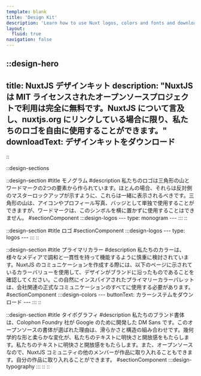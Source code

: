 ```yaml
---
template: blank
title: 'Design Kit'
description: 'Learn how to use Nuxt logos, colors and fonts and download the design kit.'
layout:
  fluid: true
navigation: false
---
```


::design-hero
---
title: NuxtJS デザインキット
description: "NuxtJS は MIT ライセンスされたオープンソースプロジェクトで利用は完全に無料です。NuxtJS について言及し、nuxtjs.org にリンクしている場合に限り、私たちのロゴを自由に使用することができます。"
downloadText: デザインキットをダウンロード
---
::

::design-sections

  ::design-section
  #title
  モノグラム
  #description
  私たちのロゴは三角形の山とワードマークの2つの要素から作られています。ほとんの場合、それらは反対側のマスターロックアップが示すように、これらは一緒に表示されるべきです。三角形の山は、アイコンやプロフィール写真、バッジとして単独で使用することができますが、ワードマークは、このシンボルを横に置かずに使用することはできません。
  #sectionComponent
    :::design-logos
    ---
    type: monogram
    ---
    :::
  ::

  ::design-section
  #title
  ロゴ
  #sectionComponent
    :::design-logos
    ---
    type: logos
    ---
    :::
  ::

  ::design-section
  #title
  プライマリカラー
  #description
  私たちのカラーは、様々なメディアで調和と一貫性を持って機能するように慎重に検討されています。NuxtJS のコミュニケーションを作成する際には、以下のページに示されているカラーバリューを使用して、デザインがブランドに沿ったものであることを確認してください。この自然にインスパイアされたプライマリーカラーパレットは、会社関連の正式なコミュニケーションのすべてに使用する必要があります。
  #sectionComponent
    :::design-colors
    ---
    buttonText: カラーシステムをダウンロード
    ---
    :::
  ::

  ::design-section
  #title
  タイポグラフィ
  #description
  私たちのブランド書体は、Colophon Foundry 社が Google のために開発した DM Sans です。このオープンソースの書体が選ばれた理由は、滑らかさと構造の組み合わせです。幾何学的な形と柔らかな変化が、私たちのテキストに明快さと開放感をもたらします。私たちのテキストに明快さと開放感をもたらします。また、オープンソースなので、NuxtJS コミュニティの他のメンバーが作品に取り入れることもできます。自分の作品に取り入れることができます。
  #sectionComponent
    :::design-typography
    :::
  ::
::
